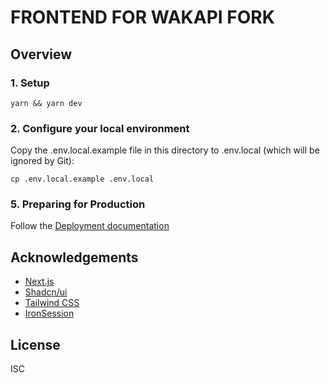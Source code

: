 # FRONTEND FOR WAKAPI FORK

## Overview

### 1. Setup

```
yarn && yarn dev
```

### 2. Configure your local environment

Copy the .env.local.example file in this directory to .env.local (which will be ignored by Git):

```
cp .env.local.example .env.local
```

### 5. Preparing for Production

Follow the [Deployment documentation](https://authjs.dev/getting-started/deployment)

## Acknowledgements

- [Next.js](https://nextjs.org/)
- [Shadcn/ui](https://ui.shadcn.com/)
- [Tailwind CSS](https://tailwindcss.com/)
- [IronSession](https://github.com/vvo/iron-session)

## License

ISC
